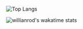 <!-- Hi there 👋 -->


![Top Langs](https://github-readme-stats.vercel.app/api/top-langs/?username=IlBardoHammer&theme=radical&count_private=true&show_icons=true)

![willianrod's wakatime stats](https://github-readme-stats.vercel.app/api/wakatime?username=IlBardoHammer)

<!--
**IlBardoHammer/IlBardoHammer** is a ✨ _special_ ✨ repository because its `README.md` (this file) appears on your GitHub profile.

Here are some ideas to get you started:

- 🔭 I’m currently working on ...
- 🌱 I’m currently learning ...
- 👯 I’m looking to collaborate on ...
- 🤔 I’m looking for help with ...
- 💬 Ask me about ...
- 📫 How to reach me: ...
- 😄 Pronouns: ...
- ⚡ Fun fact: ...
-->
